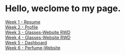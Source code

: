 <h1>Hello, weclome to my page. </h1>

<a href="https://weilin18.github.io/web-layout-training/week1-resume/index.html">Week 1 - Resume</a><br>
<a href="https://weilin18.github.io/web-layout-training/week2_profile/index.html">Week 2 - Profile</a><br>
<a href="https://weilin18.github.io/web-layout-training/week3-glasses-website/index.html">Week 3 - Glasses-Website RWD</a><br>
<a href="https://weilin18.github.io/web-layout-training/week4-glasses-website/dist/index.html">Week 4 - Glasses-Website RWD</a><br>
<a href="https://weilin18.github.io/web-layout-training/week5-dashboard/dist/index.html">Week 5 - Dashboard</a><br>
<a href="https://weilin18.github.io/web-layout-training/week6-perfume-website/dist/index.html">Week 6 - Perfume-Website</a><br>


